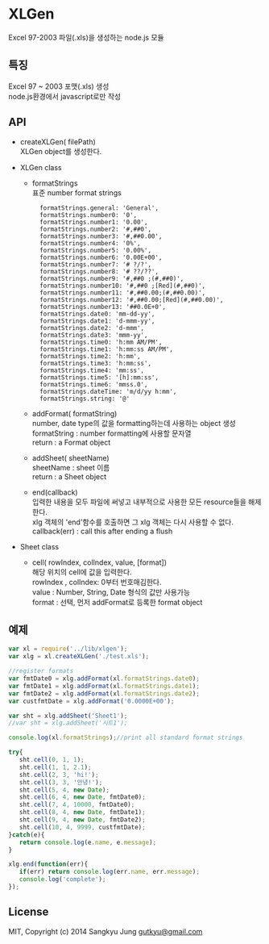 # XLGen
Excel 97-2003 파일(.xls)을 생성하는 node.js 모듈

## 특징

  Excel 97 ~ 2003 포맷(.xls) 생성  
  node.js환경에서 javascript로만 작성  

## API
  * createXLGen( filePath)  
      XLGen object를 생성한다.
        
  * XLGen class
    
    * formatStrings  
      표준 number format strings  
            
            formatStrings.general: 'General',
            formatStrings.number0: '0',
            formatStrings.number1: '0.00',
            formatStrings.number2: '#,##0',
            formatStrings.number3: '#,##0.00',
            formatStrings.number4: '0%',
            formatStrings.number5: '0.00%',
            formatStrings.number6: '0.00E+00',
            formatStrings.number7: '# ?/?',
            formatStrings.number8: '# ??/??',
            formatStrings.number9: '#,##0 ;(#,##0)',
            formatStrings.number10: '#,##0 ;[Red](#,##0)',
            formatStrings.number11: '#,##0.00;(#,##0.00)',
            formatStrings.number12: '#,##0.00;[Red](#,##0.00)',
            formatStrings.number13: '##0.0E+0',
            formatStrings.date0: 'mm-dd-yy',
            formatStrings.date1: 'd-mmm-yy',
            formatStrings.date2: 'd-mmm',
            formatStrings.date3: 'mmm-yy',
            formatStrings.time0: 'h:mm AM/PM',
            formatStrings.time1: 'h:mm:ss AM/PM',
            formatStrings.time2: 'h:mm',
            formatStrings.time3: 'h:mm:ss',
            formatStrings.time4: 'mm:ss',
            formatStrings.time5: '[h]:mm:ss',
            formatStrings.time6: 'mmss.0',
            formatStrings.dateTime: 'm/d/yy h:mm',
            formatStrings.string: '@'
  
    * addFormat( formatString)  
        number, date type의 값을 formatting하는데 사용하는 object 생성  
        formatString : number formatting에 사용할 문자열  
        return : a Format object  
            
    * addSheet( sheetName)  
        sheetName : sheet 이름  
        return : a Sheet object  
            
    * end(callback)  
        입력한 내용을 모두 파일에 써넣고 내부적으로 사용한 모든 resource들을 해제한다.  
        xlg 객체의 'end'함수를 호출하면 그 xlg 객체는 다시 사용할 수 없다.  
        callback(err) : call this after ending a flush  
            
  * Sheet class
    
    * cell( rowIndex, colIndex, value, [format])  
            해당 위치의 cell에 값을 입력한다.  
            rowIndex , colIndex: 0부터 번호매김한다.  
            value : Number, String, Date 형식의 값만 사용가능  
            format : 선택, 먼저 addFormat로 등록한 format object  
                
## 예제


```js
var xl = require('../lib/xlgen');
var xlg = xl.createXLGen('./test.xls');

//register formats
var fmtDate0 = xlg.addFormat(xl.formatStrings.date0);
var fmtDate1 = xlg.addFormat(xl.formatStrings.date1);
var fmtDate2 = xlg.addFormat(xl.formatStrings.date2);
var custfmtDate = xlg.addFormat('0.0000E+00');

var sht = xlg.addSheet('Sheet1');
//var sht = xlg.addSheet('시트1');

console.log(xl.formatStrings);//print all standard format strings

try{
   sht.cell(0, 1, 1);
   sht.cell(1, 1, 2.1);
   sht.cell(2, 3, 'hi!');
   sht.cell(3, 3, '안녕!');
   sht.cell(5, 4, new Date);
   sht.cell(6, 4, new Date, fmtDate0);
   sht.cell(7, 4, 10000, fmtDate0);
   sht.cell(8, 4, new Date, fmtDate1);
   sht.cell(9, 4, new Date, fmtDate2);
   sht.cell(10, 4, 9999, custfmtDate);
}catch(e){
   return console.log(e.name, e.message);
}

xlg.end(function(err){
   if(err) return console.log(err.name, err.message);
   console.log('complete');
});
```


## License
MIT, Copyright (c) 2014 Sangkyu Jung <gutkyu@gmail.com>
